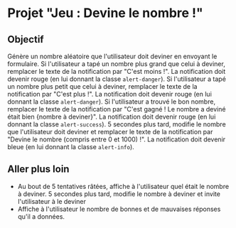 # Projet "Jeu : Devine le nombre !"

## Objectif
Génère un nombre aléatoire que l'utilisateur doit deviner en envoyant le formulaire.
Si l'utilisateur a tapé un nombre plus grand que celui à deviner, remplacer le texte de la notification par "C'est moins !". La notification doit devenir rouge (en lui donnant la classe `alert-danger`).
Si l'utilisateur a tapé un nombre plus petit que celui à deviner, remplacer le texte de la notification par "C'est plus !". La notification doit devenir rouge (en lui donnant la classe `alert-danger`).
Si l'utilisateur a trouvé le bon nombre, remplacer le texte de la notification par "C'est gagné ! Le nombre a deviné était bien {nombre à deviner}". La notification doit devenir rouge (en lui donnant la classe `alert-success`). 5 secondes plus tard, modifie le nombre que l'utilisateur doit deviner et remplacer le texte de la notification par "Devine le nombre (compris entre 0 et 1000) !". La notification doit devenir bleue (en lui donnant la classe `alert-info`).

## Aller plus loin
- Au bout de 5 tentatives râtées, affiche à l'utilisateur quel était le nombre à deviner. 5 secondes plus tard, modifie le nombre à deviner et invite l'utilisateur à le deviner
- Affiche à l'utilisateur le nombre de bonnes et de mauvaises réponses qu'il a données.